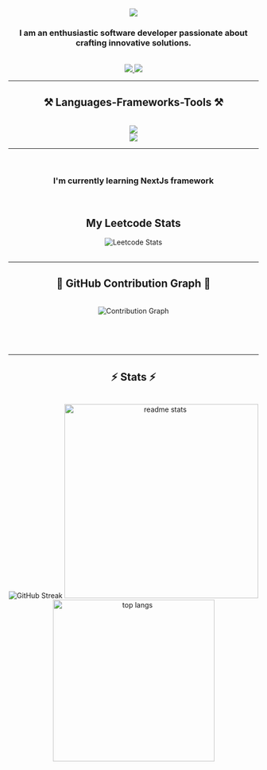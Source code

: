 <h1 align="center">
    <img src="https://readme-typing-svg.herokuapp.com/?font=Righteous&size=35&center=true&vCenter=true&width=500&height=70&duration=4000&lines=Hi+There!+👋;+I'm+Ishan+Bathla!;" />
</h1>

<h3 align="center">I am an enthusiastic software developer passionate about crafting innovative solutions.</h3>

<br/>

<div align="center">
</div>

<div align="center"> 
  <a href="ishanbathla69@gmail.com">
    <img src="https://img.shields.io/badge/Gmail-333333?style=for-the-badge&logo=gmail&logoColor=red" />
  </a>
  <a href="https://www.linkedin.com/in/ishan-bathla-a0744a1bb/" target="_blank">
    <img src="https://img.shields.io/badge/LinkedIn-0077B5?style=for-the-badge&logo=linkedin&logoColor=white" target="_blank" />
  </a>
</div>

<hr/>

<h2 align="center">⚒️ Languages-Frameworks-Tools ⚒️</h2>
<br/>
<div align="center">
    <img src="https://skillicons.dev/icons?i=react,html,css,vscode,github,tailwind,git,postman" /><br/>
    <img src="https://skillicons.dev/icons?i=nodejs,javascript,typescript,express,firebase,mongodb,c,cpp,java,mysql" /><br>
</div>

<hr/>

<br/>
<h3 align="center">I'm currently learning NextJs framework</h3>
<br/>

<h2 align="center">My Leetcode Stats</h2>
<div align="center">
    <img src="https://leetcode.card.workers.dev/IshanBathla28?theme=dark&font=baloo&extension=null&border=0&radius=40&show_rank=false" alt="Leetcode Stats" />
</div>

<br/>
<hr/>

<div align="center">
  <h2>🐾 GitHub Contribution Graph 🐾</h2>
  <br>
  <img src="https://github-readme-activity-graph.vercel.app/graph?username=programmer2807&theme=react-dark&hide_border=true&area=true" alt="Contribution Graph" />
  
  <br/><br/><br/>
</div>

<hr/>

<h2 align="center">⚡ Stats ⚡</h2>
<br>
<div align=center>
 <img src="https://streak-stats.demolab.com?user=vermajay&theme=blueberry-duo&hide_border=true" alt="GitHub Streak" />
  <img width=390 src="https://github-readme-stats.vercel.app/api?username=programmer2807&count_private=true&show_icons=true&theme=react&rank_icon=github&border_radius=10" alt="readme stats" />
  <br/>
  <img width=325 align="center" src="https://github-readme-stats.vercel.app/api/top-langs/?username=programmer2807&langs_count=8&layout=compact&theme=react&border_radius=10&size_weight=0.5&count_weight=0.5&exclude_repo=github-readme-stats" alt="top langs" />
</div>

<br/><br/>
